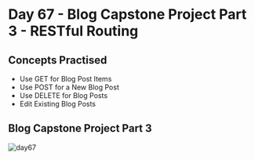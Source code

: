 # Day 67 - Blog Capstone Project Part 3 - RESTful Routing
## Concepts Practised
- Use GET for Blog Post Items
- Use POST for a New Blog Post
- Use DELETE for Blog Posts
- Edit Existing Blog Posts
## Blog Capstone Project Part 3
![day67](https://user-images.githubusercontent.com/98851253/163723558-85bfee6a-729f-472b-9385-f4b5d47e447e.gif)
